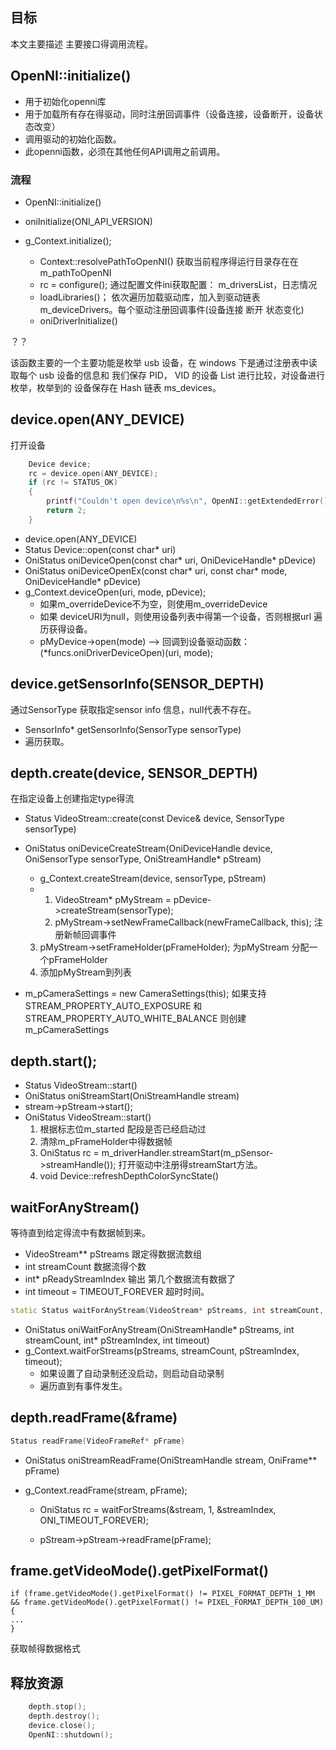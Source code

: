 

## 目标

本文主要描述 主要接口得调用流程。



## OpenNI::initialize()

- 用于初始化openni库
- 用于加载所有存在得驱动，同时注册回调事件（设备连接，设备断开，设备状态改变）
- 调用驱动的初始化函数。
- 此openni函数，必须在其他任何API调用之前调用。



### 流程

- OpenNI::initialize()

- oniInitialize(ONI_API_VERSION)

- g_Context.initialize();
  - Context::resolvePathToOpenNI()   获取当前程序得运行目录存在在m_pathToOpenNI
  - rc = configure();    通过配置文件ini获取配置： m_driversList，日志情况
  - loadLibraries()；   依次遍历加载驱动库，加入到驱动链表 m_deviceDrivers。每个驱动注册回调事件(设备连接 断开  状态变化)
  - oniDriverInitialize()



？？

该函数主要的一个主要功能是枚举 usb 设备，在 windows 下是通过注册表中读取每个
usb 设备的信息和 我们保存 PID， VID 的设备 List 进行比较，对设备进行枚举，枚举到的
设备保存在 Hash 链表 ms_devices。 



## device.open(ANY_DEVICE)

打开设备

```c++
	Device device;
	rc = device.open(ANY_DEVICE);
	if (rc != STATUS_OK)
	{
		printf("Couldn't open device\n%s\n", OpenNI::getExtendedError());
		return 2;
	}
```



- device.open(ANY_DEVICE)
- Status Device::open(const char* uri)
- OniStatus oniDeviceOpen(const char* uri, OniDeviceHandle* pDevice)
- OniStatus oniDeviceOpenEx(const char* uri, const char* mode, OniDeviceHandle* pDevice)
- g_Context.deviceOpen(uri, mode, pDevice);
  - 如果m_overrideDevice不为空，则使用m_overrideDevice
  - 如果  deviceURI为null，则使用设备列表中得第一个设备，否则根据url 遍历获得设备。
  - pMyDevice->open(mode)  -->  回调到设备驱动函数： (*funcs.oniDriverDeviceOpen)(uri, mode);



## device.getSensorInfo(SENSOR_DEPTH)

通过SensorType   获取指定sensor info 信息，null代表不存在。



- SensorInfo* getSensorInfo(SensorType sensorType)
- 遍历获取。



## depth.create(device, SENSOR_DEPTH)

在指定设备上创建指定type得流



- Status VideoStream::create(const Device& device, SensorType sensorType)
- OniStatus oniDeviceCreateStream(OniDeviceHandle device, OniSensorType sensorType, OniStreamHandle* pStream)
  - g_Context.createStream(device, sensorType, pStream)
  - 1. VideoStream* pMyStream = pDevice->createStream(sensorType); 
    2. pMyStream->setNewFrameCallback(newFrameCallback, this); 注册新帧回调事件
  3. pMyStream->setFrameHolder(pFrameHolder);   为pMyStream  分配一个pFrameHolder
    4. 添加pMyStream到列表
  
- m_pCameraSettings = new CameraSettings(this);  如果支持STREAM_PROPERTY_AUTO_EXPOSURE 和STREAM_PROPERTY_AUTO_WHITE_BALANCE 则创建 m_pCameraSettings 



## depth.start();



- Status VideoStream::start()
- OniStatus oniStreamStart(OniStreamHandle stream)
- stream->pStream->start();
- OniStatus VideoStream::start()
  1. 根据标志位m_started 配段是否已经启动过
  2. 清除m_pFrameHolder中得数据帧
  3. OniStatus rc = m_driverHandler.streamStart(m_pSensor->streamHandle());  打开驱动中注册得streamStart方法。
  4. void Device::refreshDepthColorSyncState()





## waitForAnyStream()

等待直到给定得流中有数据帧到来。

- VideoStream** pStreams  跟定得数据流数组
- int streamCount 数据流得个数
-  int* pReadyStreamIndex   输出 第几个数据流有数据了
- int timeout = TIMEOUT_FOREVER  超时时间。



```c++
static Status waitForAnyStream(VideoStream* pStreams, int streamCount, int pReadyStreamIndex, int timeout = TIMEOUT_FOREVER)
```



- OniStatus oniWaitForAnyStream(OniStreamHandle* pStreams, int streamCount, int* pStreamIndex, int timeout)
- g_Context.waitForStreams(pStreams, streamCount, pStreamIndex, timeout);
  - 如果设置了自动录制还没启动，则启动自动录制
  - 遍历直到有事件发生。



## depth.readFrame(&frame)

```c++
Status readFrame(VideoFrameRef* pFrame)
```



- OniStatus oniStreamReadFrame(OniStreamHandle stream, OniFrame** pFrame)

- g_Context.readFrame(stream, pFrame);

  - OniStatus rc = waitForStreams(&stream, 1, &streamIndex, ONI_TIMEOUT_FOREVER);

  - pStream->pStream->readFrame(pFrame);

    

## frame.getVideoMode().getPixelFormat()

```
if (frame.getVideoMode().getPixelFormat() != PIXEL_FORMAT_DEPTH_1_MM && frame.getVideoMode().getPixelFormat() != PIXEL_FORMAT_DEPTH_100_UM){
...
}
```

获取帧得数据格式





## 释放资源

```c++
	depth.stop();
	depth.destroy();
	device.close();
	OpenNI::shutdown();
```

